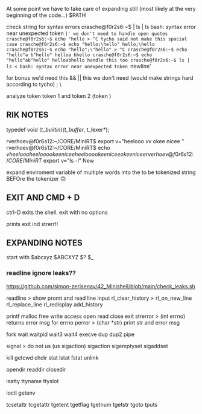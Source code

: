 At some point we have to take care of expanding still (most likely at the very beginning of the code...)
	$PATH

check string for syntax errors
	crasche@f0r2s6:~$ | ls | ls
	bash: syntax error near unexpected token `|'
we don't meed to handle open quotes
	crasche@f0r2s6:~$ echo "hello
	> ^C
tycho said not make this spacial case
	crasche@f0r2s6:~$ echo "hello;\hello"
	hello;\hello
	crasche@f0r2s6:~$ echo "hello";\"hello"
	> ^C
	crasche@f0r2s6:~$ echo "hello"a b"hello"
	helloa bhello
	crasche@f0r2s6:~$ echo "hello"ab"hello"
	helloabhello
handle this too
	crasche@f0r2s6:~$ ls | ls <
	bash: syntax error near unexpected token `newline'

for bonus we'd need this
	&& ||
this we don't need (would make strings hard according to tycho)
	; \



analyze token
	token 1 and token 2 (token )



## RIK NOTES
typedef void    (*t_builtin)(t_buffer*, t_lexer*);


rverhoev@f0r6s12:~/CORE/MiniRT$ export v="heelooo  $v$v okee nicee "
rverhoev@f0r6s12:~/CORE/MiniRT$ echo $v
heelooo heelooo okee nicee heelooo okee nicee okee nicee
rverhoev@f0r6s12:~/CORE/MiniRT$ export v="ls -l"
New



expand enviroment variable of multiple words into the to be tokenized string BEFOre the tokenizer :upside_down_face:

## EXIT AND CMD + D
ctrl-D exits the shell.
exit with no options

prints exit ind strerr!!


## EXPANDING NOTES

start with
$abcxyz
$ABCXYZ
$?
$_


### readline ignore leaks??
https://github.com/simon-zerisenay/42_Minishell/blob/main/check_leaks.sh

readline			>	show promt and read line input
rl_clear_history	>
rl_on_new_line
rl_replace_line
rl_redisplay
add_history

printf
malloc
free
write
access
open
read
close
exit
strerror			>	(int errno) returns error msg for errno
perror				>	(char *str) print str and error msg

fork
wait
waitpid
wait3
wait4
execve
dup
dup2
pipe

signal				>	do not us (us sigaction)
sigaction
sigemptyset
sigaddset

kill
getcwd
chdir
stat
lstat
fstat
unlink

opendir
readdir
closedir

isatty
ttyname
ttyslot

ioctl
getenv

tcsetattr
tcgetattr
tgetent
tgetflag
tgetnum
tgetstr
tgoto
tputs




